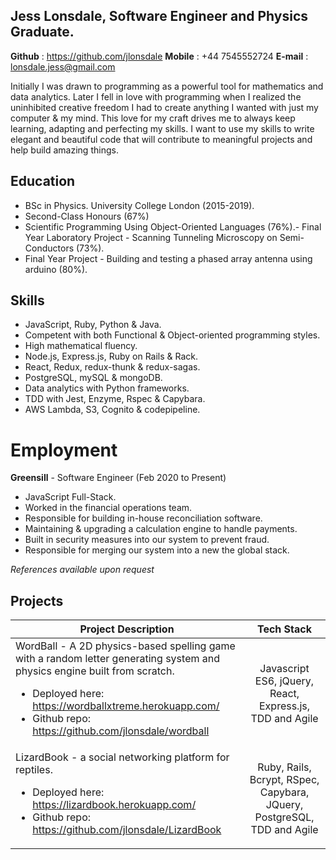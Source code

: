## Jess Lonsdale, Software Engineer and Physics Graduate.

**Github** : https://github.com/jlonsdale
**Mobile** : +44 7545552724
**E-mail** : lonsdale.jess@gmail.com

Initially I was drawn to programming as a powerful tool for mathematics and data analytics. Later I fell in love with programming when I realized the uninhibited creative freedom I had to create anything I wanted with just my computer & my mind. This love for my craft drives me to always keep learning, adapting and perfecting my skills. I want to use my skills to write elegant and beautiful code that will contribute to meaningful projects and help build amazing things. 

## Education

- BSc in Physics. University College London (2015-2019).
- Second-Class Honours (67%)
- Scientific Programming Using Object-Oriented Languages (76%).- Final Year Laboratory Project - Scanning Tunneling Microscopy on Semi-Conductors (73%).
- Final Year Project - Building and testing a phased array antenna using arduino (80%).

## Skills

- JavaScript, Ruby, Python & Java.
- Competent with both Functional & Object-oriented programming styles.
- High mathematical fluency.
- Node.js, Express.js, Ruby on Rails & Rack.
- React, Redux, redux-thunk & redux-sagas.
- PostgreSQL, mySQL & mongoDB.
- Data analytics with Python frameworks.
- TDD with Jest, Enzyme, Rspec & Capybara.
- AWS Lambda, S3, Cognito & codepipeline.

# Employment

**Greensill** - Software Engineer (Feb 2020 to Present)

- JavaScript Full-Stack.
- Worked in the financial operations team.
- Responsible for building in-house reconciliation software.
- Maintaining & upgrading a calculation engine to handle payments.
- Built in security measures into our system to prevent fraud.
- Responsible for merging our system into a new the global stack.

_References available upon request_

  
## Projects

| Project Description | Tech Stack |
| --------------------|:-------------:|
| WordBall - A 2D physics-based spelling game with a random letter generating system and physics engine built from scratch. <ul><li>Deployed here: https://wordballxtreme.herokuapp.com/ </li><li>Github repo: https://github.com/jlonsdale/wordball </li></ul>|Javascript ES6, jQuery, React, Express.js, TDD and Agile|
| LizardBook - a social networking platform for reptiles.  <ul><li>Deployed here: https://lizardbook.herokuapp.com/ </li><li>Github repo: https://github.com/jlonsdale/LizardBook </li></ul>|Ruby, Rails, Bcrypt, RSpec, Capybara, JQuery, PostgreSQL, TDD and Agile |

